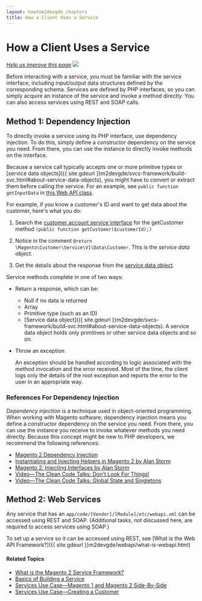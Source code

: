 ```yaml
---
layout: howtom2devgde_chapters
title: How a Client Uses a Service
--- 
```


<h1 id="how-client-uses-svc">How a Client Uses a Service</h1>

<p><a href="{{ site.githuburl }}guides/v1.0/m2devgde/svcs-framework/svc-how-to-use.md" target="_blank"><em>Help us improve this page</em></a>&nbsp;<img src="{{ site.baseurl }}common/images/newWindow.gif"/></p>

Before interacting with a service, you must be familiar with the service interface, including input/output data structures defined by the corresponding schema. Services are defined by PHP interfaces, so you can simply acquire an instance of the service and invoke a method directly. You can also access services using REST and SOAP calls.

## Method 1: Dependency Injection

To directly invoke a service using its PHP interface, use dependency injection. To do this, simply define a constructor dependency on the service you need. From there, you can use the instance to directly invoke methods on the interface.

Because a service call typically accepts one or more primitive types or [service data objects]({{ site.gdeurl }}m2devgde/svcs-framework/build-svc.html#about-service-data-objects), you might have to convert or extract them before calling the service. For an example, see `public function getInputData` in <a href="{{ site.mage2000url }}app/code/Magento/Webapi/Controller/ServiceArgsSerializer.php" target="_blank">this Web API class</a>.

For example, if you know a customer's ID and want to get data about the customer, here's what you do:

1. 	Search the <a href="{{ site.mage2000url }}app/code/Magento/Customer/Service/V1/CustomerAccountServiceInterface.php" target="_blank">customer account service interface</a> for the getCustomer method `(public function getCustomer($customerId);)`

2. 	Notice in the comment `@return \Magento\Customer\Service\V1\Data\Customer`. This is the *service data object*.

3. 	Get the details about the response from the <a href="{{ site.mage2000url }}app/code/Magento/Customer/Service/V1/Data/Customer.php" target="_blank">service data object</a>.

Service methods complete in one of two ways:

 *  Return a response, which can be:

    *	Null if no data is returned
	*	Array
	*	Primitive type (such as an ID)
	*	[Service data object]({{ site.gdeurl }}m2devgde/svcs-framework/build-svc.html#about-service-data-objects). A service data object holds only primitives or other service data objects and so on. 
 
 *  Throw an exception

    An exception should be handled according to logic associated with the method invocation and the error received. Most of the time, the client logs only the details of the root exception and reports the error to the user in an appropriate way.
	
### References For Dependency Injection

*Dependency injection* is a technique used in object-oriented programming. When working with Magento software, dependency injection means you define a constructor dependency on the service you need. From there, you can use the instance you receive to invoke whatever methods you need directly. Because this concept might be new to PHP developers, we recommend the following references:

*	<a href="https://wiki.magento.com/display/MAGE2DOC/Using+Dependency+Injection" target="_blank">Magento 2 Dependency Injection</a>
*	<a href="http://magento-quickies.alanstorm.com/post/66355728727/instantiating-and-injecting-helpers-in-magento-2" target="_blank">Instantiating and Injecting Helpers in Magento 2 by Alan Storm</a>
*	<a href="http://magento-quickies.alanstorm.com/post/68129858943/magento-2-injecting-interfaces" target="_blank">Magento 2: Injecting Interfaces by Alan Storm</a>
*	<a href="http://www.youtube.com/watch?v=RlfLCWKxHJ0" target="_blank">Video&mdash;The Clean Code Talks: Don't Look For Things!</a>
*	<a href="http://www.youtube.com/watch?v=-FRm3VPhseI" target="_blank">Video&mdash;The Clean Code Talks: Global State and Singletons</a>


## Method 2: Web Services

Any service that has an `app/code/[Vendor]/[Module]/etc/webapi.xml` can be accessed using REST and SOAP. (Additional tasks, not discussed here, are required to access services using SOAP.)

To set up a service so it can be accessed using REST, see [What is the Web API Framework?]({{ site.gdeurl }}m2devgde/webapi/what-is-webapi.html)

#### Related Topics

*	<a href="{{ site.gdeurl }}m2devgde/svcs-framework/what-is-svc.html">What is the Magento 2 Service Framework?</a>
*	<a href="{{ site.gdeurl }}m2devgde/svcs-framework/build-svc.html">Basics of Building a Service</a>
*	<a href="{{ site.gdeurl }}m2devgde/svcs-framework/compare_mage1_mage2.html">Services Use Case&mdash;Magento 1 and Magento 2 Side-By-Side</a>
*	<a href="{{ site.gdeurl }}m2devgde/svcs-framework/svc_create-customer-use-case.html">Services Use Case&mdash;Creating a Customer</a>